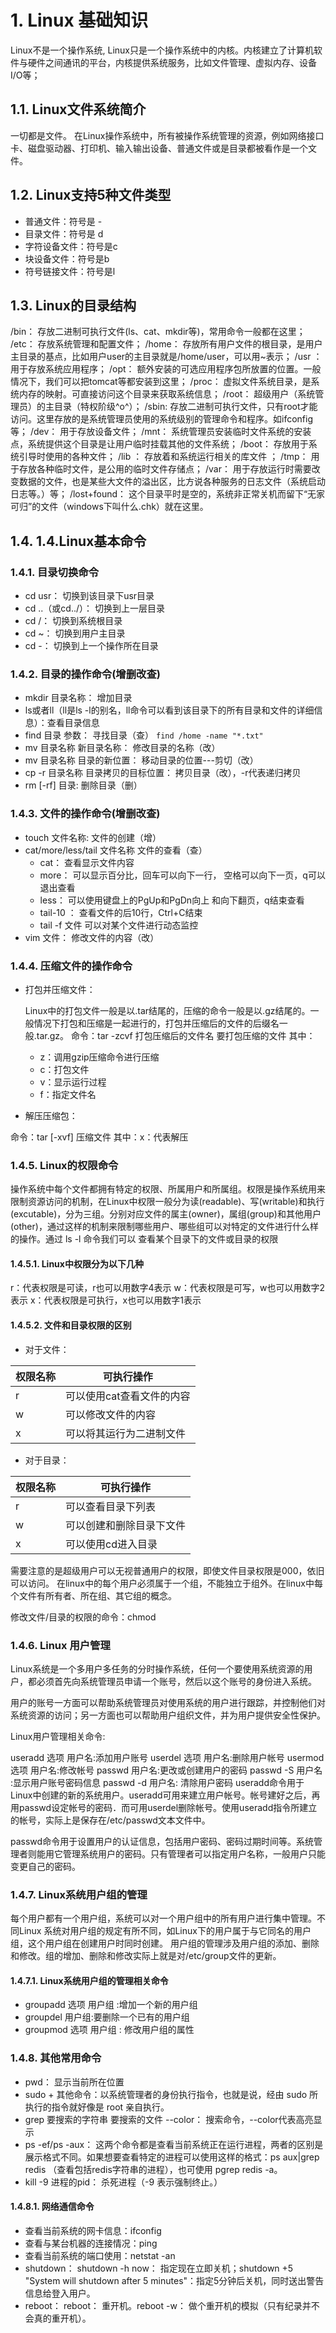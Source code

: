 # 1. Linux 基础知识

Linux不是一个操作系统, Linux只是一个操作系统中的内核。内核建立了计算机软件与硬件之间通讯的平台，内核提供系统服务，比如文件管理、虚拟内存、设备I/O等；

## 1.1. Linux文件系统简介

一切都是文件。
在Linux操作系统中，所有被操作系统管理的资源，例如网络接口卡、磁盘驱动器、打印机、输入输出设备、普通文件或是目录都被看作是一个文件。

## 1.2. Linux支持5种文件类型

- 普通文件：符号是 -
- 目录文件：符号是 d
- 字符设备文件：符号是c
- 块设备文件：符号是b
- 符号链接文件：符号是l

## 1.3. Linux的目录结构

/bin： 存放二进制可执行文件(ls、cat、mkdir等)，常用命令一般都在这里；
/etc： 存放系统管理和配置文件；
/home： 存放所有用户文件的根目录，是用户主目录的基点，比如用户user的主目录就是/home/user，可以用~表示；
/usr ： 用于存放系统应用程序；
/opt： 额外安装的可选应用程序包所放置的位置。一般情况下，我们可以把tomcat等都安装到这里；
/proc： 虚拟文件系统目录，是系统内存的映射。可直接访问这个目录来获取系统信息；
/root： 超级用户（系统管理员）的主目录（特权阶级^o^）；
/sbin: 存放二进制可执行文件，只有root才能访问。这里存放的是系统管理员使用的系统级别的管理命令和程序。如ifconfig等；
/dev： 用于存放设备文件；
/mnt： 系统管理员安装临时文件系统的安装点，系统提供这个目录是让用户临时挂载其他的文件系统；
/boot： 存放用于系统引导时使用的各种文件；
/lib ： 存放着和系统运行相关的库文件 ；
/tmp： 用于存放各种临时文件，是公用的临时文件存储点；
/var： 用于存放运行时需要改变数据的文件，也是某些大文件的溢出区，比方说各种服务的日志文件（系统启动日志等。）等；
/lost+found： 这个目录平时是空的，系统非正常关机而留下“无家可归”的文件（windows下叫什么.chk）就在这里。

## 1.4. 1.4.Linux基本命令

### 1.4.1. 目录切换命令

- cd usr： 切换到该目录下usr目录
- cd ..（或cd../）： 切换到上一层目录
- cd /： 切换到系统根目录
- cd ~： 切换到用户主目录
- cd -： 切换到上一个操作所在目录

### 1.4.2. 目录的操作命令(增删改查)

- mkdir 目录名称： 增加目录
- ls或者ll（ll是ls -l的别名，ll命令可以看到该目录下的所有目录和文件的详细信息）：查看目录信息
- find 目录 参数： 寻找目录（查）
    `find /home -name "*.txt"`
- mv 目录名称 新目录名称： 修改目录的名称（改）
- mv 目录名称 目录的新位置： 移动目录的位置---剪切（改）
- cp -r 目录名称 目录拷贝的目标位置： 拷贝目录（改），-r代表递归拷贝
- rm [-rf] 目录: 删除目录（删）

### 1.4.3. 文件的操作命令(增删改查)

- touch 文件名称: 文件的创建（增）
- cat/more/less/tail 文件名称 文件的查看（查）
  - cat： 查看显示文件内容
  - more： 可以显示百分比，回车可以向下一行， 空格可以向下一页，q可以退出查看
  - less： 可以使用键盘上的PgUp和PgDn向上 和向下翻页，q结束查看
  - tail-10 ： 查看文件的后10行，Ctrl+C结束
  - tail -f 文件 可以对某个文件进行动态监控
- vim 文件： 修改文件的内容（改）

### 1.4.4. 压缩文件的操作命令

- 打包并压缩文件：

    Linux中的打包文件一般是以.tar结尾的，压缩的命令一般是以.gz结尾的。一般情况下打包和压缩是一起进行的，打包并压缩后的文件的后缀名一般.tar.gz。
    命令：tar -zcvf 打包压缩后的文件名 要打包压缩的文件 其中：

  - z：调用gzip压缩命令进行压缩
  - c：打包文件
  - v：显示运行过程
  - f：指定文件名

- 解压压缩包：

命令：tar [-xvf] 压缩文件
其中：x：代表解压

### 1.4.5. Linux的权限命令

操作系统中每个文件都拥有特定的权限、所属用户和所属组。权限是操作系统用来限制资源访问的机制，在Linux中权限一般分为读(readable)、写(writable)和执行(excutable)，分为三组。分别对应文件的属主(owner)，属组(group)和其他用户(other)，通过这样的机制来限制哪些用户、哪些组可以对特定的文件进行什么样的操作。通过 ls -l 命令我们可以 查看某个目录下的文件或目录的权限

#### 1.4.5.1. Linux中权限分为以下几种

r：代表权限是可读，r也可以用数字4表示
w：代表权限是可写，w也可以用数字2表示
x：代表权限是可执行，x也可以用数字1表示

#### 1.4.5.2. 文件和目录权限的区别

- 对于文件：

| 权限名称 | 可执行操作                |
| -------- | ------------------------- |
| r        | 可以使用cat查看文件的内容 |
| w        | 可以修改文件的内容        |
| x        | 可以将其运行为二进制文件  |

- 对于目录：

| 权限名称 | 可执行操作               |
| -------- | ------------------------ |
| r        | 可以查看目录下列表       |
| w        | 可以创建和删除目录下文件 |
| x        | 可以使用cd进入目录       |

需要注意的是超级用户可以无视普通用户的权限，即使文件目录权限是000，依旧可以访问。 在linux中的每个用户必须属于一个组，不能独立于组外。在linux中每个文件有所有者、所在组、其它组的概念。

修改文件/目录的权限的命令：chmod

### 1.4.6. Linux 用户管理

Linux系统是一个多用户多任务的分时操作系统，任何一个要使用系统资源的用户，都必须首先向系统管理员申请一个账号，然后以这个账号的身份进入系统。

用户的账号一方面可以帮助系统管理员对使用系统的用户进行跟踪，并控制他们对系统资源的访问；另一方面也可以帮助用户组织文件，并为用户提供安全性保护。

Linux用户管理相关命令:

useradd 选项 用户名:添加用户账号
userdel 选项 用户名:删除用户帐号
usermod 选项 用户名:修改帐号
passwd 用户名:更改或创建用户的密码
passwd -S 用户名 :显示用户账号密码信息
passwd -d 用户名: 清除用户密码
useradd命令用于Linux中创建的新的系统用户。useradd可用来建立用户帐号。帐号建好之后，再用passwd设定帐号的密码．而可用userdel删除帐号。使用useradd指令所建立的帐号，实际上是保存在/etc/passwd文本文件中。

passwd命令用于设置用户的认证信息，包括用户密码、密码过期时间等。系统管理者则能用它管理系统用户的密码。只有管理者可以指定用户名称，一般用户只能变更自己的密码。

### 1.4.7. Linux系统用户组的管理

每个用户都有一个用户组，系统可以对一个用户组中的所有用户进行集中管理。不同Linux 系统对用户组的规定有所不同，如Linux下的用户属于与它同名的用户组，这个用户组在创建用户时同时创建。
用户组的管理涉及用户组的添加、删除和修改。组的增加、删除和修改实际上就是对/etc/group文件的更新。

#### 1.4.7.1. Linux系统用户组的管理相关命令

- groupadd 选项 用户组 :增加一个新的用户组
- groupdel 用户组:要删除一个已有的用户组
- groupmod 选项 用户组 : 修改用户组的属性

### 1.4.8. 其他常用命令

- pwd： 显示当前所在位置
- sudo + 其他命令：以系统管理者的身份执行指令，也就是说，经由 sudo 所执行的指令就好像是 root 亲自执行。
- grep 要搜索的字符串 要搜索的文件 --color： 搜索命令，--color代表高亮显示
- ps -ef/ps -aux： 这两个命令都是查看当前系统正在运行进程，两者的区别是展示格式不同。如果想要查看特定的进程可以使用这样的格式：ps aux|grep redis （查看包括redis字符串的进程），也可使用 pgrep redis -a。
- kill -9 进程的pid： 杀死进程（-9 表示强制终止。）

#### 1.4.8.1. 网络通信命令

- 查看当前系统的网卡信息：ifconfig
- 查看与某台机器的连接情况：ping
- 查看当前系统的端口使用：netstat -an
- shutdown： shutdown -h now： 指定现在立即关机；shutdown +5 "System will shutdown after 5 minutes"：指定5分钟后关机，同时送出警告信息给登入用户。
- reboot： reboot： 重开机。reboot -w： 做个重开机的模拟（只有纪录并不会真的重开机）。
